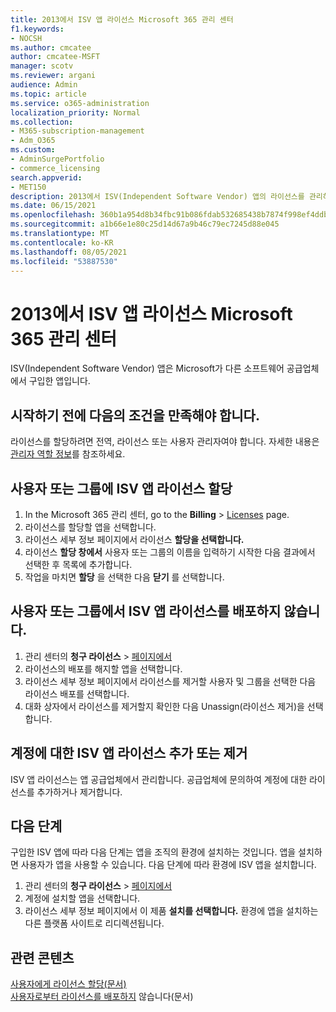 ```yaml
---
title: 2013에서 ISV 앱 라이선스 Microsoft 365 관리 센터
f1.keywords:
- NOCSH
ms.author: cmcatee
author: cmcatee-MSFT
manager: scotv
ms.reviewer: argani
audience: Admin
ms.topic: article
ms.service: o365-administration
localization_priority: Normal
ms.collection:
- M365-subscription-management
- Adm_O365
ms.custom:
- AdminSurgePortfolio
- commerce_licensing
search.appverid:
- MET150
description: 2013에서 ISV(Independent Software Vendor) 앱의 라이선스를 관리하는 방법을 Microsoft 365 관리 센터.
ms.date: 06/15/2021
ms.openlocfilehash: 360b1a954d8b34fbc91b086fdab532685438b7874f998ef4ddb8b7b07732d15a
ms.sourcegitcommit: a1b66e1e80c25d14d67a9b46c79ec7245d88e045
ms.translationtype: MT
ms.contentlocale: ko-KR
ms.lasthandoff: 08/05/2021
ms.locfileid: "53887530"
---
```

# <a name="manage-isv-app-licenses-in-the-microsoft-365-admin-center"></a>2013에서 ISV 앱 라이선스 Microsoft 365 관리 센터

ISV(Independent Software Vendor) 앱은 Microsoft가 다른 소프트웨어 공급업체에서 구입한 앱입니다.

## <a name="before-you-begin"></a>시작하기 전에 다음의 조건을 만족해야 합니다.

라이선스를 할당하려면 전역, 라이선스 또는 사용자 관리자여야 합니다. 자세한 내용은 [관리자 역할 정보](../../admin/add-users/about-admin-roles.md)를 참조하세요.

## <a name="assign-isv-app-licenses-to-users-or-groups"></a>사용자 또는 그룹에 ISV 앱 라이선스 할당

1. In the Microsoft 365 관리 센터, go to the **Billing**  >  <a href="https://go.microsoft.com/fwlink/p/?linkid=842264" target="_blank">Licenses</a> page.
2. 라이선스를 할당할 앱을 선택합니다.
3. 라이선스 세부 정보 페이지에서 라이선스 **할당을 선택합니다.**
4. 라이선스 **할당 창에서** 사용자 또는 그룹의 이름을 입력하기 시작한 다음 결과에서 선택한 후 목록에 추가합니다.
5. 작업을 마치면 **할당** 을 선택한 다음 **닫기** 를 선택합니다.

## <a name="unassign-isv-app-licenses-from-users-or-groups"></a>사용자 또는 그룹에서 ISV 앱 라이선스를 배포하지 않습니다.

1. 관리 센터의 **청구 라이선스**  >  <a href="https://go.microsoft.com/fwlink/p/?linkid=842264" target="_blank">페이지에서</a>
2. 라이선스의 배포를 해지할 앱을 선택합니다.
3. 라이선스 세부 정보 페이지에서 라이선스를 제거할 사용자 및 그룹을 선택한 다음 라이선스 배포를 선택합니다.
4. 대화 상자에서 라이선스를 제거할지 확인한 다음 Unassign(라이선스 제거)을 선택합니다.

## <a name="add-or-remove-isv-app-licenses-for-your-account"></a>계정에 대한 ISV 앱 라이선스 추가 또는 제거

ISV 앱 라이선스는 앱 공급업체에서 관리합니다. 공급업체에 문의하여 계정에 대한 라이선스를 추가하거나 제거합니다.

## <a name="next-steps"></a>다음 단계

구입한 ISV 앱에 따라 다음 단계는 앱을 조직의 환경에 설치하는 것입니다. 앱을 설치하면 사용자가 앱을 사용할 수 있습니다. 다음 단계에 따라 환경에 ISV 앱을 설치합니다.

1. 관리 센터의 **청구 라이선스**  >  <a href="https://go.microsoft.com/fwlink/p/?linkid=842264" target="_blank">페이지에서</a>
2. 계정에 설치할 앱을 선택합니다.
3. 라이선스 세부 정보 페이지에서 이 제품 **설치를 선택합니다.** 환경에 앱을 설치하는 다른 플랫폼 사이트로 리디렉션됩니다.

## <a name="related-content"></a>관련 콘텐츠

[사용자에게 라이선스 할당(문서)](../../admin/manage/assign-licenses-to-users.md) \
[사용자로부터 라이선스를 배포하지](../../admin/manage/remove-licenses-from-users.md) 않습니다(문서)
